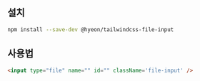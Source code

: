 ## 설치

```sh
npm install --save-dev @hyeon/tailwindcss-file-input
```

## 사용법

```html
<input type="file" name="" id="" className='file-input' />
```
